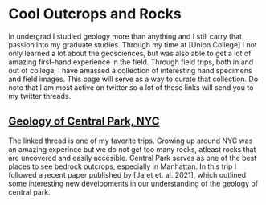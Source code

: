 # Cool Outcrops and Rocks
In undergrad I studied geology more than anything and I still carry that passion into my graduate studies. Through my time at [Union College] I not only learned a lot about the geosciences, but was also able to get a lot of amazing first-hand experience in the field. Through field trips, both in and out of college, I have amassed a collection of interesting hand specimens and field images. This page will serve as a way to curate that collection. Do note that I am most active on twitter so a lot of these links will send you to my twitter threads.

## [Geology of Central Park, NYC](https://twitter.com/plumquat/status/1430973196837269506?s=20&t=C_d62mw0KZ9cgxqMZuWXRg) 
The linked thread is one of my favorite trips. Growing up around NYC was an amazing experince but we do not get too many rocks, atleast rocks that are uncovered and easily accesible. Central Park serves as one of the best places to see bedrock outcrops, especially in Manhattan. In this trip I followed a recent paper published by [Jaret et. al. 2021], which outlined some interesting new developments in our understanding of the geology of central park. 
